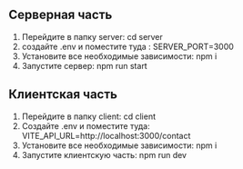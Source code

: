 
## Серверная часть 

1. Перейдите в папку server:
   cd server
2. создайте .env и поместите туда :
   SERVER_PORT=3000
3. Установите все необходимые зависимости:
   npm i
4. Запустите сервер:
   npm run start

## Клиентская часть

1. Перейдите в папку client:
   cd client
2. Создайте .env и поместите туда:
   VITE_API_URL=http://localhost:3000/contact
3. Установите все необходимые зависимости:
   npm i
4. Запустите клиентскую часть:
   npm run dev
